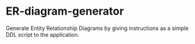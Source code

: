 # ER-diagram-generator
Generate Entity Relationship Diagrams by giving instructions as a simple DDL script to the application.
